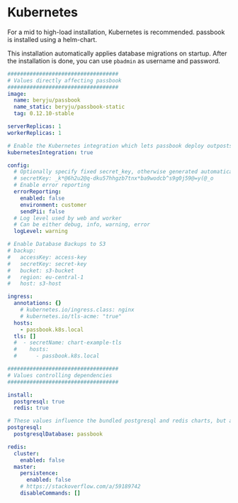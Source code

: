 # Kubernetes

For a mid to high-load installation, Kubernetes is recommended. passbook is installed using a helm-chart.

This installation automatically applies database migrations on startup. After the installation is done, you can use `pbadmin` as username and password.

```yaml
###################################
# Values directly affecting passbook
###################################
image:
  name: beryju/passbook
  name_static: beryju/passbook-static
  tag: 0.12.10-stable

serverReplicas: 1
workerReplicas: 1

# Enable the Kubernetes integration which lets passbook deploy outposts into kubernetes
kubernetesIntegration: true

config:
  # Optionally specify fixed secret_key, otherwise generated automatically
  # secretKey: _k*@6h2u2@q-dku57hhgzb7tnx*ba9wodcb^s9g0j59@=y(@_o
  # Enable error reporting
  errorReporting:
    enabled: false
    environment: customer
    sendPii: false
  # Log level used by web and worker
  # Can be either debug, info, warning, error
  logLevel: warning

# Enable Database Backups to S3
# backup:
#   accessKey: access-key
#   secretKey: secret-key
#   bucket: s3-bucket
#   region: eu-central-1
#   host: s3-host

ingress:
  annotations: {}
    # kubernetes.io/ingress.class: nginx
    # kubernetes.io/tls-acme: "true"
  hosts:
    - passbook.k8s.local
  tls: []
  #  - secretName: chart-example-tls
  #    hosts:
  #      - passbook.k8s.local

###################################
# Values controlling dependencies
###################################

install:
  postgresql: true
  redis: true

# These values influence the bundled postgresql and redis charts, but are also used by passbook to connect
postgresql:
  postgresqlDatabase: passbook

redis:
  cluster:
    enabled: false
  master:
    persistence:
      enabled: false
    # https://stackoverflow.com/a/59189742
    disableCommands: []
```
